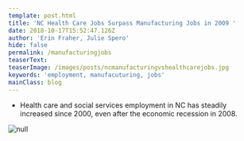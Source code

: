 ```yaml
---
template: post.html
title: 'NC Health Care Jobs Surpass Manufacturing Jobs in 2009 '
date: 2018-10-17T15:52:47.126Z
author: 'Erin Fraher, Julie Spero'
hide: false
permalink: /manufacturingjobs
teaserText: 
teaserImage: /images/posts/ncmanufacturingvshealthcarejobs.jpg
keywords: 'employment, manufacuturing, jobs'
mainClass: blog
---
```

* Health care and social services employment in NC has steadily increased since 2000, even after the economic recession in 2008.

![null](/images/posts/ncmanufacturingvshealthcarejobs.jpg)
